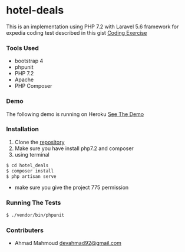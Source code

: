 # hotel-deals
This is an implementation using PHP 7.2 with Laravel 5.6 framework for expedia coding test described in this gist [Coding Exercise](https://gist.github.com/Jun-Dai/6101aadf80e47e6c46a3)

### Tools Used
- bootstrap 4
- phpunit
- PHP 7.2
- Apache
- PHP Composer
### Demo
The following demo is running on Heroku
[See The Demo](https://pacific-lowlands-72399.herokuapp.com/)

### Installation
1. Clone the [repository](https://github.com/devahmad92/hotel-deals)
2. Make sure you have install php7.2 and composer
3. using terminal 
```bash
$ cd hotel_deals
$ composer install
$ php artisan serve
```
- make sure you give the project 775 permission


### Running The Tests
```bash
$ ./vendor/bin/phpunit
```

### Contributers
- Ahmad Mahmoud <devahmad92@gmail.com>